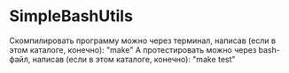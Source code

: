 # SimpleBashUtils

Скомпилировать программу можно через терминал, написав (если в этом каталоге, конечно):
"make"
А протестировать можно через bash-файл, написав (если в этом каталоге, конечно):
"make test"
